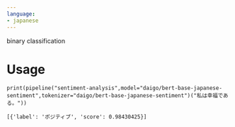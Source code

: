```yaml
---
language:
- japanese
---
```


binary classification

# Usage
```
print(pipeline("sentiment-analysis",model="daigo/bert-base-japanese-sentiment",tokenizer="daigo/bert-base-japanese-sentiment")("私は幸福である。"))

[{'label': 'ポジティブ', 'score': 0.98430425}]
```
